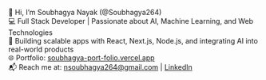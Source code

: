 👋 Hi, I’m Soubhagya Nayak (@Soubhagya264)  
💻 Full Stack Developer | Passionate about AI, Machine Learning, and Web Technologies  
🚀 Building scalable apps with React, Next.js, Node.js, and integrating AI into real-world products  
🌐 Portfolio: [soubhagya-port-folio.vercel.app](https://soubhagya-port-folio.vercel.app/)  
📬 Reach me at: nsoubhagya264@gmail.com | [LinkedIn](https://www.linkedin.com/in/soubhagya-nayak-1a174518b/)

<!---
Soubhagya264/Soubhagya264 is a ✨ special ✨ repository because its `README.md` (this file) appears on your GitHub profile.
You can click the Preview link to take a look at your changes.
--->
